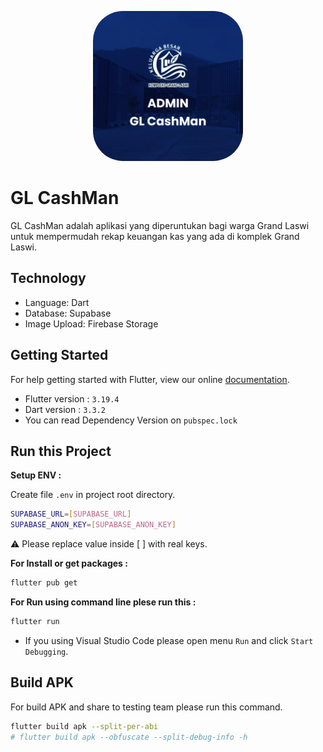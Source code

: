 <p align="center">
  <img style="border-radius: 20%; width: 240px;" src="assets/images/img_thumbnail.png">
</p>

# GL CashMan

GL CashMan adalah aplikasi yang diperuntukan bagi warga Grand Laswi untuk mempermudah rekap keuangan kas yang ada di komplek Grand Laswi.

## Technology

- Language: Dart
- Database: Supabase
- Image Upload: Firebase Storage

## Getting Started

For help getting started with Flutter, view our online [documentation](https://flutter.io/).

- Flutter version : `3.19.4`
- Dart version : `3.3.2`
- You can read Dependency Version on `pubspec.lock`

## Run this Project

**Setup ENV :**

Create file `.env` in project root directory.

```BASH
SUPABASE_URL=[SUPABASE_URL]
SUPABASE_ANON_KEY=[SUPABASE_ANON_KEY]
```

:warning: Please replace value inside [ ] with real keys.

**For Install or get packages :**

```BASH
flutter pub get
```

**For Run using command line plese run this :**

```BASH
flutter run
```

- If you using Visual Studio Code please open menu `Run` and click `Start Debugging`.

## Build APK

For build APK and share to testing team please run this command.

```BASH
flutter build apk --split-per-abi
# flutter build apk --obfuscate --split-debug-info -h
```

